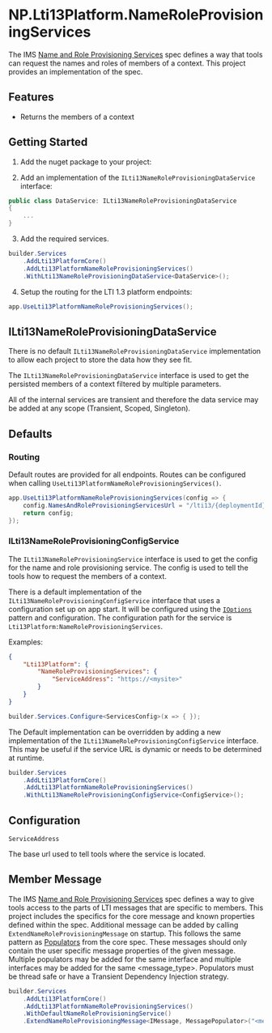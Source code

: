 ﻿# NP.Lti13Platform.NameRoleProvisioningServices

The IMS [Name and Role Provisioning Services](https://www.imsglobal.org/spec/lti-nrps/v2p0) spec defines a way that tools can request the names and roles of members of a context. This project provides an implementation of the spec.

## Features

- Returns the members of a context

## Getting Started

1. Add the nuget package to your project:

2. Add an implementation of the `ILti13NameRoleProvisioningDataService` interface:

```csharp
public class DataService: ILti13NameRoleProvisioningDataService
{
    ...
}
```

3. Add the required services.

```csharp
builder.Services
    .AddLti13PlatformCore()
    .AddLti13PlatformNameRoleProvisioningServices()
    .WithLti13NameRoleProvisioningDataService<DataService>();
```

4. Setup the routing for the LTI 1.3 platform endpoints:

```csharp
app.UseLti13PlatformNameRoleProvisioningServices();
```

## ILti13NameRoleProvisioningDataService

There is no default `ILti13NameRoleProvisioningDataService` implementation to allow each project to store the data how they see fit.

The `ILti13NameRoleProvisioningDataService` interface is used to get the persisted members of a context filtered by multiple parameters.

All of the internal services are transient and therefore the data service may be added at any scope (Transient, Scoped, Singleton).

## Defaults

### Routing

Default routes are provided for all endpoints. Routes can be configured when calling `UseLti13PlatformNameRoleProvisioningServices()`.

```csharp
app.UseLti13PlatformNameRoleProvisioningServices(config => {
    config.NamesAndRoleProvisioningServicesUrl = "/lti13/{deploymentId}/{contextId}/memberships"; // {deploymentId} and {contextId} are required
    return config;
});
```

### ILti13NameRoleProvisioningConfigService

The `ILti13NameRoleProvisioningService` interface is used to get the config for the name and role provisioning service. The config is used to tell the tools how to request the members of a context.

There is a default implementation of the `ILti13NameRoleProvisioningConfigService` interface that uses a configuration set up on app start.
It will be configured using the [`IOptions`](https://learn.microsoft.com/en-us/aspnet/core/fundamentals/configuration) pattern and configuration.
The configuration path for the service is `Lti13Platform:NameRoleProvisioningServices`.

Examples:

```json
{
    "Lti13Platform": {
        "NameRoleProvisioningServices": {
            "ServiceAddress": "https://<mysite>"
        }
    }
}
```

```csharp
builder.Services.Configure<ServicesConfig>(x => { });
```

The Default implementation can be overridden by adding a new implementation of the `ILti13NameRoleProvisioningConfigService` interface.
This may be useful if the service URL is dynamic or needs to be determined at runtime.

```csharp
builder.Services
    .AddLti13PlatformCore()
    .AddLti13PlatformNameRoleProvisioningServices()
    .WithLti13NameRoleProvisioningConfigService<ConfigService>();
```

## Configuration

`ServiceAddress`

The base url used to tell tools where the service is located.

## Member Message

The IMS [Name and Role Provisioning Services](https://www.imsglobal.org/spec/lti-nrps/v2p0#message-section) spec defines a way to give tools access to the parts of LTI messages that are specific to members. This project includes the specifics for the core message and known properties defined within the spec. Additional message can be added by calling `ExtendNameRoleProvisioningMessage` on startup. This follows the same pattern as [Populators](../NP.Lti13Platform.Core/README.md#populators) from the core spec. These messages should only contain the user specific message properties of the given message. Multiple populators may be added for the same interface and multiple interfaces may be added for the same <message_type>. Populators must be thread safe or have a Transient Dependency Injection strategy.

```csharp
builder.Services
    .AddLti13PlatformCore()
    .AddLti13PlatformNameRoleProvisioningServices()
    .WithDefaultNameRoleProvisioningService()
    .ExtendNameRoleProvisioningMessage<IMessage, MessagePopulator>("<message_type>");
```
